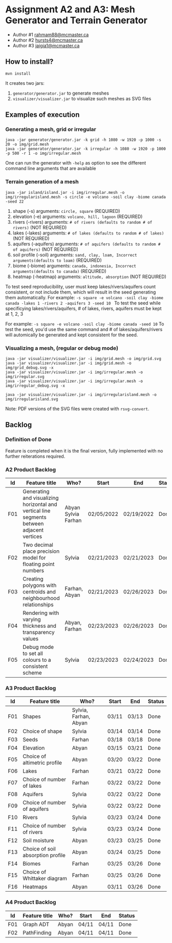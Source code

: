 # Assignment A2 and A3: Mesh Generator and Terrain Generator

- Author #1 rahmam88@mcmaster.ca
- Author #2 hursts4@mcmaster.ca
- Author #3 jaigia1@mcmaster.ca

## How to install?

```
mvn install
```

It creates two jars:

1. `generator/generator.jar` to generate meshes
2. `visualizer/visualizer.jar` to visualize such meshes as SVG files

## Examples of execution

### Generating a mesh, grid or irregular

```
java -jar generator/generator.jar -k grid -h 1080 -w 1920 -p 1000 -s 20 -o img/grid.mesh
java -jar generator/generator.jar -k irregular -h 1080 -w 1920 -p 1000 -p 500 -r 1 -o img/irregular.mesh
```

One can run the generator with `-help` as option to see the different command line arguments that are available

### Terrain generation of a mesh

```
java -jar island/island.jar -i img/irregular.mesh -o img/irregularisland.mesh -s circle -e volcano -soil clay -biome canada -seed 22
```

1. shape (-s) arguments: `circle, square` (REQUIRED)
2. elevation (-e) arguments: `volcano, hill, lagoon` (REQUIRED)
3. rivers (-rivers) arguments: `# of rivers (defaults to random # of rivers)` (NOT REQUIRED)
4. lakes (-lakes) arguments: `# of lakes (defaults to random # of lakes)` (NOT REQUIRED)
5. aquifers (-aquifers) arguments: `# of aquifers (defaults to random # of aquifers)` (NOT REQUIRED)
6. soil profile (-soil) arguments: `sand, clay, loam, Incorrect arguments(defaults to loam)` (REQUIRED)
7. biome (-biome) arguments: `canada, indonesia, Incorrect arguments(defaults to canada)` (REQUIRED)
8. heatmap (-heatmap) arguments: `altitude, absorption` (NOT REQUIRED)

To test seed reproducibility, user must keep lakes/rivers/aquifers count consistent, or not include them, which will result in the seed generating them automatically.
For example: `-s square -e volcano -soil clay -biome canada -lakes 1 -rivers 2 -aquifers 3 -seed 10 `
To test the seed while specificying lakes/rivers/aquifers, # of lakes, rivers, aquifers must be kept at 1, 2, 3

For example: `-s square -e volcano -soil clay -biome canada -seed 10`
To test the seed, you'd use the same command and # of lakes/aquifers/rivers will automically be generated and kept consistent for the seed.



### Visualizing a mesh, (regular or debug mode)

```
java -jar visualizer/visualizer.jar -i img/grid.mesh -o img/grid.svg
java -jar visualizer/visualizer.jar -i img/grid.mesh -o img/grid_debug.svg -x
java -jar visualizer/visualizer.jar -i img/irregular.mesh -o img/irregular.svg
java -jar visualizer/visualizer.jar -i img/irregular.mesh -o img/irregular_debug.svg -x

java -jar visualizer/visualizer.jar -i img/irregularisland.mesh -o img/irregularisland.svg
```

Note: PDF versions of the SVG files were created with `rsvg-convert`.

## Backlog

### Definition of Done 

Feature is completed when it is the final version, fully implemented  with no further reiterations required.

### A2 Product Backlog

| Id | Feature title | Who? | Start | End | Status |
|:--:|---------------|------|-------|-----|--------|
| F01 | Generating and visualizing horizontal and vertical line segments between adjacent vertices | Abyan Sylvia Farhan | 02/05/2022 | 02/19/2022 | Done |
| F02 | Two decimal place precision model for floating point numbers | Sylvia | 02/21/2023 | 02/21/2023 | Done |
| F03 | Creating polygons with centroids and neighbourhood relationships | Farhan, Abyan | 02/21/2023 | 02/26/2023 | Done |
| F04 | Rendering with varying thickness and transparency values | Abyan, Farhan | 02/23/2023 | 02/26/2023 | Done |
| F05 | Debug mode to set all colours to a consistent scheme | Sylvia | 02/23/2023 | 02/24/2023 | Done |

### A3 Product Backlog

| Id | Feature title | Who? | Start | End | Status |
|:--:|---------------|------|-------|-----|--------|
| F01 | Shapes | Sylvia, Farhan, Abyan | 03/11 | 03/13 | Done |
| F02 | Choice of shape | Sylvia | 03/14 | 03/14 | Done |
| F03 | Seeds | Farhan | 03/18 | 03/18 | Done |
| F04 | Elevation | Abyan | 03/15 | 03/21 | Done |
| F05 | Choice of altimetric profile | Abyan | 03/20 | 03/22 | Done |
| F06 | Lakes | Farhan | 03/21 | 03/22 | Done |
| F07 | Choice of number of lakes | Farhan | 03/22 | 03/22 | Done |
| F08 | Aquifers | Sylvia | 03/22 | 03/22 | Done |
| F09 | Choice of number of aquifers | Sylvia | 03/22 | 03/22 | Done |
| F10 | Rivers | Sylvia | 03/23 | 03/24 | Done |
| F11 | Choice of number of rivers | Sylvia | 03/23 | 03/24 | Done |
| F12 | Soil moisture | Abyan | 03/23 | 03/25 | Done |
| F13 | Choice of soil absorption profile | Abyan | 03/24 | 03/25 | Done |
| F14 | Biomes | Farhan | 03/25 | 03/26 | Done |
| F15 | Choice of Whittaker diagram | Farhan | 03/25 | 03/26 | Done |
| F16 | Heatmaps | Abyan | 03/11 | 03/26 | Done |

### A4 Product Backlog

| Id | Feature title | Who? | Start | End | Status |
|:--:|---------------|------|-------|-----|--------|
| F01 | Graph ADT | Abyan | 04/11 | 04/11 | Done |
| F02 | PathFinding | Abyan | 04/11| 04/11 | Done |

